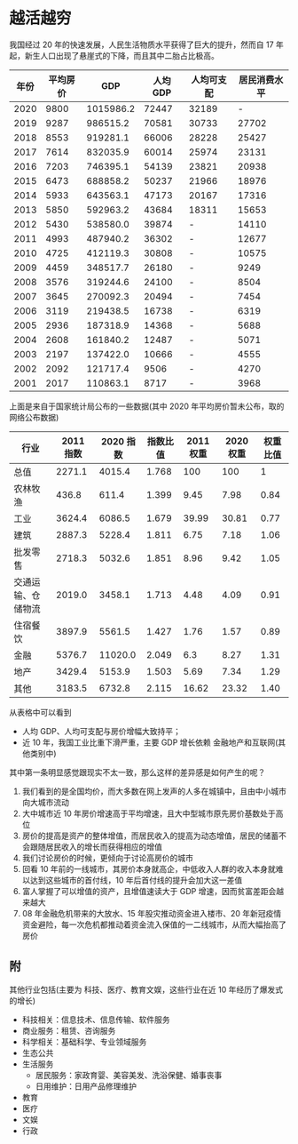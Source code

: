 # 越活越穷

我国经过 20 年的快速发展，人民生活物质水平获得了巨大的提升，然而自 17 年起，新生人口出现了悬崖式的下降，而且其中二胎占比极高。

| 年份 | 平均房价 | GDP       | 人均 GDP | 人均可支配 | 居民消费水平 |
| ---- | -------- | --------- | -------- | ---------- | ------------ |
| 2020 | 9800     | 1015986.2 | 72447    | 32189      | -            |
| 2019 | 9287     | 986515.2  | 70581    | 30733      | 27702        |
| 2018 | 8553     | 919281.1  | 66006    | 28228      | 25427        |
| 2017 | 7614     | 832035.9  | 60014    | 25974      | 23131        |
| 2016 | 7203     | 746395.1  | 54139    | 23821      | 20938        |
| 2015 | 6473     | 688858.2  | 50237    | 21966      | 18976        |
| 2014 | 5933     | 643563.1  | 47173    | 20167      | 17316        |
| 2013 | 5850     | 592963.2  | 43684    | 18311      | 15653        |
| 2012 | 5430     | 538580.0  | 39874    | -          | 14110        |
| 2011 | 4993     | 487940.2  | 36302    | -          | 12677        |
| 2010 | 4725     | 412119.3  | 30808    | -          | 10575        |
| 2009 | 4459     | 348517.7  | 26180    | -          | 9249         |
| 2008 | 3576     | 319244.6  | 24100    | -          | 8504         |
| 2007 | 3645     | 270092.3  | 20494    | -          | 7454         |
| 2006 | 3119     | 219438.5  | 16738    | -          | 6319         |
| 2005 | 2936     | 187318.9  | 14368    | -          | 5688         |
| 2004 | 2608     | 161840.2  | 12487    | -          | 5071         |
| 2003 | 2197     | 137422.0  | 10666    | -          | 4555         |
| 2002 | 2092     | 121717.4  | 9506     | -          | 4270         |
| 2001 | 2017     | 110863.1  | 8717     | -          | 3968         |

上面是来自于国家统计局公布的一些数据(其中 2020 年平均房价暂未公布，取的网络公布数据)

| 行业               | 2011 指数 | 2020 指数 | 指数比值 | 2011 权重 | 2020 权重 | 权重比值 |
| ------------------ | --------- | --------- | -------- | --------- | --------- | -------- |
| 总值               | 2271.1    | 4015.4    | 1.768    | 100       | 100       | 1        |
| 农林牧渔           | 436.8     | 611.4     | 1.399    | 9.45      | 7.98      | 0.84     |
| 工业               | 3624.4    | 6086.5    | 1.679    | 39.99     | 30.81     | 0.77     |
| 建筑               | 2887.3    | 5228.4    | 1.811    | 6.75      | 7.18      | 1.06     |
| 批发零售           | 2718.3    | 5032.6    | 1.851    | 8.96      | 9.42      | 1.05     |
| 交通运输、仓储物流 | 2019.0    | 3458.1    | 1.713    | 4.48      | 4.09      | 0.91     |
| 住宿餐饮           | 3897.9    | 5561.5    | 1.427    | 1.76      | 1.57      | 0.89     |
| 金融               | 5376.7    | 11020.0   | 2.049    | 6.3       | 8.27      | 1.31     |
| 地产               | 3429.4    | 5153.9    | 1.503    | 5.69      | 7.34      | 1.29     |
| 其他               | 3183.5    | 6732.8    | 2.115    | 16.62     | 23.32     | 1.40     |

从表格中可以看到

- 人均 GDP、人均可支配与房价增幅大致持平；
- 近 10 年，我国工业比重下滑严重，主要 GDP 增长依赖 金融地产和互联网(其他类别中)

其中第一条明显感觉跟现实不太一致，那么这样的差异感是如何产生的呢？

1. 我们看到的是全国均价，而大多数在网上发声的人多在城镇中，且由中小城市向大城市流动
2. 大中城市近 10 年房价增速高于平均增速，且大中型城市原先房价基数处于高位
3. 房价的提高是资产的整体增值，而居民收入的提高为动态增值，居民的储蓄不会跟随居民收入的增长而获得相应的增值
4. 我们讨论房价的时候，更倾向于讨论高房价的城市
5. 回看 10 年前的一线城市，其房价本身就高企，中低收入人群的收入本身就难以达到这些城市的首付线，10 年后首付线的提升会加大这一差值
6. 富人掌握了可以增值的资产，且增值速读大于 GDP 增速，因而贫富差距会越来越大
7. 08 年金融危机带来的大放水、15 年股灾推动资金进入楼市、20 年新冠疫情资金避险，每一次危机都推动着资金流入保值的一二线城市，从而大幅抬高了房价

## 附

其他行业包括(主要为 科技、医疗、教育文娱，这些行业在近 10 年经历了爆发式的增长)

- 科技相关：信息技术、信息传输、软件服务
- 商业服务：租赁、咨询服务
- 科学相关：基础科学、专业领域服务
- 生态公共
- 生活服务
  - 居民服务：家政育婴、美容美发、洗浴保健、婚事丧事
  - 日用维护：日用产品修理维护
- 教育
- 医疗
- 文娱
- 行政
